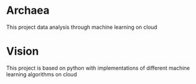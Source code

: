 # Archaea
This project data analysis through machine learning on cloud

# Vision
This project is based on python with implementations of different machine learning algorithms on cloud
